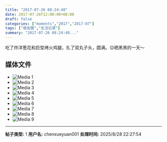 ```yaml
---
title: "2017-07-26 08:24:40"
date: 2017-07-26T12:00:00+08:00
draft: false
categories: ["moments","2017","2017-07"]
tags: ["朋友圈","生活记录"]
summary: "2017-07-26 08:24:40..."
---
```


吃了炸洋葱花和巨型烤火鸡腿，扎了双丸子头，圆满。😌晒黑黑的一天～

## 媒体文件

- ![Media 1](/Moments/photos/2017-07-26/201707260824400.jpg)
- ![Media 2](/Moments/photos/2017-07-26/201707260824401.jpg)
- ![Media 3](/Moments/photos/2017-07-26/201707260824402.jpg)
- ![Media 4](/Moments/photos/2017-07-26/201707260824403.jpg)
- ![Media 5](/Moments/photos/2017-07-26/201707260824404.jpg)
- ![Media 6](/Moments/photos/2017-07-26/201707260824405.jpg)
- ![Media 7](/Moments/photos/2017-07-26/201707260824406.jpg)
- ![Media 8](/Moments/photos/2017-07-26/201707260824407.jpg)
- ![Media 9](/Moments/photos/2017-07-26/201707260824408.jpg)

---

**帖子类型:** 1
**用户名:** chenxueyuan001
**处理时间:** 2025/8/28 22:27:54